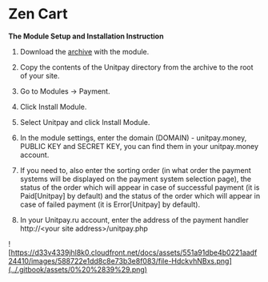 # Zen Cart

**The Module Setup and Installation Instruction**

1. Download the [archive](https://github.com/unitpay/zencart) with the module.

2. Copy the contents of the Unitpay directory from the archive to the root of your site.

3. Go to Modules -&gt; Payment.

4. Click Install Module.

5. Select Unitpay and click Install Module.

6. In the module settings, enter the domain \(DOMAIN\) - unitpay.money, PUBLIC KEY and SECRET KEY, you can find them in your unitpay.money account.

7. If you need to, also enter the sorting order \(in what order the payment systems will be displayed on the payment system selection page\), the status of the order which will appear in case of successful payment \(it is Paid\[Unitpay\] by default\) and the status of the order which will appear in case of failed payment \(it is Error\[Unitpay\] by default\).

8. In your Unitpay.ru account, enter the address of the payment handler http://&lt;your site address&gt;/unitpay.php

![https://d33v4339jhl8k0.cloudfront.net/docs/assets/551a91dbe4b0221aadf24410/images/588722e1dd8c8e73b3e8f083/file-HdckvhNBxs.png](../.gitbook/assets/0%20%2839%29.png)

